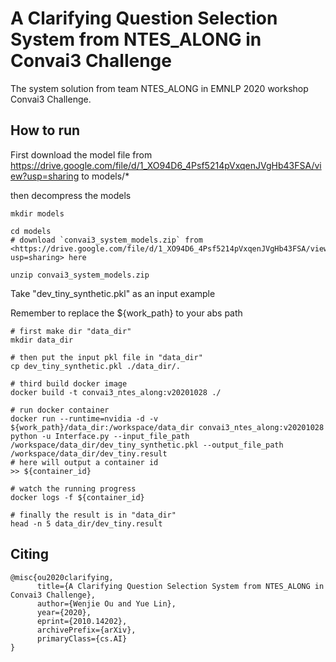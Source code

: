 #  A Clarifying Question Selection System from NTES\_ALONG in Convai3 Challenge


The system solution from team NTES\_ALONG in EMNLP 2020 workshop Convai3 Challenge.

## How to run
First download the model file from <https://drive.google.com/file/d/1_XO94D6_4Psf5214pVxqenJVgHb43FSA/view?usp=sharing> to models/*

then decompress the models

```shell script
mkdir models

cd models
# download `convai3_system_models.zip` from <https://drive.google.com/file/d/1_XO94D6_4Psf5214pVxqenJVgHb43FSA/view?usp=sharing> here

unzip convai3_system_models.zip
```

Take "dev\_tiny\_synthetic.pkl" as an input example

Remember to replace the ${work\_path} to your abs path

```shell script
# first make dir "data_dir"
mkdir data_dir

# then put the input pkl file in "data_dir"
cp dev_tiny_synthetic.pkl ./data_dir/.

# third build docker image
docker build -t convai3_ntes_along:v20201028 ./

# run docker container
docker run --runtime=nvidia -d -v ${work_path}/data_dir:/workspace/data_dir convai3_ntes_along:v20201028 python -u Interface.py --input_file_path /workspace/data_dir/dev_tiny_synthetic.pkl --output_file_path /workspace/data_dir/dev_tiny.result
# here will output a container id
>> ${container_id}

# watch the running progress
docker logs -f ${container_id}

# finally the result is in "data_dir"
head -n 5 data_dir/dev_tiny.result
```


## Citing
```
@misc{ou2020clarifying,
      title={A Clarifying Question Selection System from NTES_ALONG in Convai3 Challenge}, 
      author={Wenjie Ou and Yue Lin},
      year={2020},
      eprint={2010.14202},
      archivePrefix={arXiv},
      primaryClass={cs.AI}
}
```
